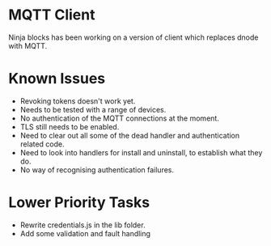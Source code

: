 # MQTT Client

Ninja blocks has been working on a version of client which replaces dnode with MQTT.

# Known Issues

* Revoking tokens doesn't work yet.
* Needs to be tested with a range of devices.
* No authentication of the MQTT connections at the moment.
* TLS still needs to be enabled.
* Need to clear out all some of the dead handler and authentication related code.
* Need to look into handlers for install and uninstall, to establish what they do.
* No way of recognising authentication failures.

# Lower Priority Tasks

* Rewrite credentials.js in the lib folder.
* Add some validation and fault handling
